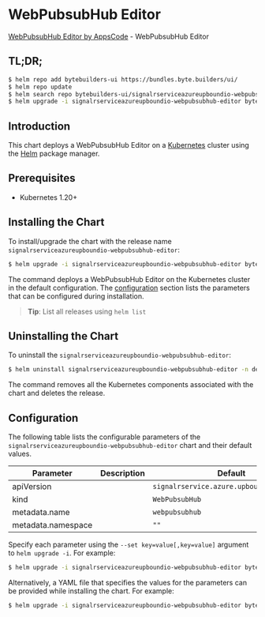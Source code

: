 # WebPubsubHub Editor

[WebPubsubHub Editor by AppsCode](https://byte.builders) - WebPubsubHub Editor

## TL;DR;

```bash
$ helm repo add bytebuilders-ui https://bundles.byte.builders/ui/
$ helm repo update
$ helm search repo bytebuilders-ui/signalrserviceazureupboundio-webpubsubhub-editor --version=v0.4.18
$ helm upgrade -i signalrserviceazureupboundio-webpubsubhub-editor bytebuilders-ui/signalrserviceazureupboundio-webpubsubhub-editor -n default --create-namespace --version=v0.4.18
```

## Introduction

This chart deploys a WebPubsubHub Editor on a [Kubernetes](http://kubernetes.io) cluster using the [Helm](https://helm.sh) package manager.

## Prerequisites

- Kubernetes 1.20+

## Installing the Chart

To install/upgrade the chart with the release name `signalrserviceazureupboundio-webpubsubhub-editor`:

```bash
$ helm upgrade -i signalrserviceazureupboundio-webpubsubhub-editor bytebuilders-ui/signalrserviceazureupboundio-webpubsubhub-editor -n default --create-namespace --version=v0.4.18
```

The command deploys a WebPubsubHub Editor on the Kubernetes cluster in the default configuration. The [configuration](#configuration) section lists the parameters that can be configured during installation.

> **Tip**: List all releases using `helm list`

## Uninstalling the Chart

To uninstall the `signalrserviceazureupboundio-webpubsubhub-editor`:

```bash
$ helm uninstall signalrserviceazureupboundio-webpubsubhub-editor -n default
```

The command removes all the Kubernetes components associated with the chart and deletes the release.

## Configuration

The following table lists the configurable parameters of the `signalrserviceazureupboundio-webpubsubhub-editor` chart and their default values.

|     Parameter      | Description |                       Default                        |
|--------------------|-------------|------------------------------------------------------|
| apiVersion         |             | <code>signalrservice.azure.upbound.io/v1beta1</code> |
| kind               |             | <code>WebPubsubHub</code>                            |
| metadata.name      |             | <code>webpubsubhub</code>                            |
| metadata.namespace |             | <code>""</code>                                      |


Specify each parameter using the `--set key=value[,key=value]` argument to `helm upgrade -i`. For example:

```bash
$ helm upgrade -i signalrserviceazureupboundio-webpubsubhub-editor bytebuilders-ui/signalrserviceazureupboundio-webpubsubhub-editor -n default --create-namespace --version=v0.4.18 --set apiVersion=signalrservice.azure.upbound.io/v1beta1
```

Alternatively, a YAML file that specifies the values for the parameters can be provided while
installing the chart. For example:

```bash
$ helm upgrade -i signalrserviceazureupboundio-webpubsubhub-editor bytebuilders-ui/signalrserviceazureupboundio-webpubsubhub-editor -n default --create-namespace --version=v0.4.18 --values values.yaml
```
